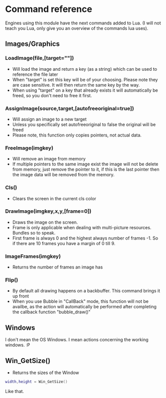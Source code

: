 # Command reference

Engines using this module have the next commands added to Lua.
(I will not teach you Lua, only give you an overview of the commands
lua uses).



## Images/Graphics

### LoadImage(file,[target=""])

- Will load the image and return a key (as a string) which can be used to reference the file later
- When "target" is set this key will be of your choosing. Please note they are case sensitive. It will then return the same key by the way.
- When using "target" on a key that already exists it will automatically be freed, so you don't need to free it first.

### AssignImage(source,target,[autofreeoriginal=true])

- Will assign an image to a new target
- Unless you specifically set autofreeoriginal to false the original will be freed
- Please note, this function only copies pointers, not actual data.

### FreeImage(imgkey)

- Will remove an image from memory
- If multiple pointers to the same image exist the image will not be delete from memory, just remove the pointer to it, if this is the last pointer then the image data will be removed from the memory.

### Cls()

- Clears the screen in the current cls color

### DrawImage(imgkey,x,y,[frame=0])

- Draws the image on the screen.
- Frame is only applicable when dealing with multi-picture resources. Bundles so to speak.
- First frame is always 0 and the highest always number of frames -1. So if there are 10 frames you have a margin of 0 till 9.

### ImageFrames(imgkey)

- Returns the number of frames an image has


### Flip()

- By default all drawing happens on a backbuffer. This command brings it up front
- When you use Bubble in "CallBack" mode, this function will not be availbe, as the action will automatically be performed after completing the callback function "bubble_draw()"


## Windows

I don't mean the OS Windows. I mean actions concerning the working windows. :P

## Win_GetSize()

- Returns the sizes of the Window

~~~Lua
width,height = Win_GetSize()
~~~

Like that.
